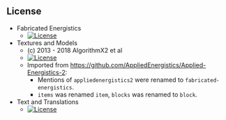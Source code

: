 ## License

* Fabricated Energistics
  - [![License](https://img.shields.io/badge/License-MIT-red.svg?style=flat-square)](http://opensource.org/licenses/MIT)
* Textures and Models
  - (c) 2013 - 2018 AlgorithmX2 et al
  - [![License](https://img.shields.io/badge/License-CC%20BY--NC--SA%203.0-yellow.svg?style=flat-square)](https://creativecommons.org/licenses/by-nc-sa/3.0/)
  - Imported from https://github.com/AppliedEnergistics/Applied-Energistics-2:
    - Mentions of `appliedenergistics2` were renamed to `fabricated-energistics`.
    - `items` was renamed `item`, `blocks` was renamed to `block`.
* Text and Translations
  - [![License](https://img.shields.io/badge/License-No%20Restriction-green.svg?style=flat-square)](https://creativecommons.org/publicdomain/zero/1.0/)